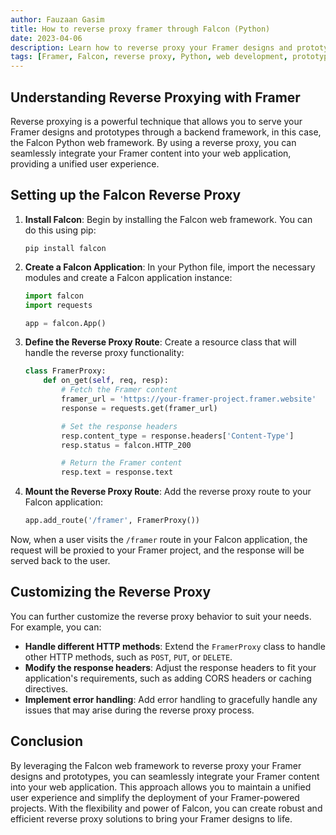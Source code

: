 ```yaml
---
author: Fauzaan Gasim
title: How to reverse proxy framer through Falcon (Python)
date: 2023-04-06
description: Learn how to reverse proxy your Framer designs and prototypes through the Falcon Python web framework, enabling you to serve your Framer content within a single request-response cycle.
tags: [Framer, Falcon, reverse proxy, Python, web development, prototyping]
---
```


## Understanding Reverse Proxying with Framer

Reverse proxying is a powerful technique that allows you to serve your Framer designs and prototypes through a backend framework, in this case, the Falcon Python web framework. By using a reverse proxy, you can seamlessly integrate your Framer content into your web application, providing a unified user experience.

## Setting up the Falcon Reverse Proxy

1. **Install Falcon**: Begin by installing the Falcon web framework. You can do this using pip:

   ```
   pip install falcon
   ```

2. **Create a Falcon Application**: In your Python file, import the necessary modules and create a Falcon application instance:

   ```python
   import falcon
   import requests

   app = falcon.App()
   ```

3. **Define the Reverse Proxy Route**: Create a resource class that will handle the reverse proxy functionality:

   ```python
   class FramerProxy:
       def on_get(self, req, resp):
           # Fetch the Framer content
           framer_url = 'https://your-framer-project.framer.website'
           response = requests.get(framer_url)

           # Set the response headers
           resp.content_type = response.headers['Content-Type']
           resp.status = falcon.HTTP_200

           # Return the Framer content
           resp.text = response.text
   ```

4. **Mount the Reverse Proxy Route**: Add the reverse proxy route to your Falcon application:

   ```python
   app.add_route('/framer', FramerProxy())
   ```

Now, when a user visits the `/framer` route in your Falcon application, the request will be proxied to your Framer project, and the response will be served back to the user.

## Customizing the Reverse Proxy

You can further customize the reverse proxy behavior to suit your needs. For example, you can:

- **Handle different HTTP methods**: Extend the `FramerProxy` class to handle other HTTP methods, such as `POST`, `PUT`, or `DELETE`.
- **Modify the response headers**: Adjust the response headers to fit your application's requirements, such as adding CORS headers or caching directives.
- **Implement error handling**: Add error handling to gracefully handle any issues that may arise during the reverse proxy process.

## Conclusion

By leveraging the Falcon web framework to reverse proxy your Framer designs and prototypes, you can seamlessly integrate your Framer content into your web application. This approach allows you to maintain a unified user experience and simplify the deployment of your Framer-powered projects. With the flexibility and power of Falcon, you can create robust and efficient reverse proxy solutions to bring your Framer designs to life.
